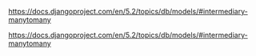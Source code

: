 https://docs.djangoproject.com/en/5.2/topics/db/models/#intermediary-manytomany

https://docs.djangoproject.com/en/5.2/topics/db/models/#intermediary-manytomany
